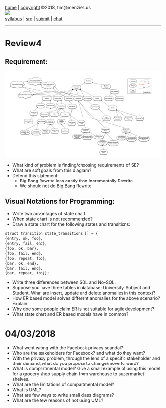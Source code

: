 [home](http://tiny.cc/seng18) |
[copyright](https://github.com/txt/seng18/blob/master/LICENSE.md) &copy;2018, tim&commat;menzies.us
<br>
[<img width=900 src="https://raw.githubusercontent.com/txt/seng18/master/img/banner.png">](http://tiny.cc/seng18)<br>
[syllabus](https://github.com/txt/seng18/blob/master/doc/syllabus.md) |
[src](https://github.com/txt/seng18/tree/master/src) |
[submit](http://tiny.cc/seng18give) |
[chat](https://seng18.slack.com/)


______



# Review4

## Requirement: 
![](../img/goals.png)
- What kind of problem is finding/choosing requirements of SE?
- What are soft goals from this diagram?
- Defend this statement: 
  - Big Bang Rewrite less costly than Incrementally Rewrite
  - We should not do Big Bang Rewrite


## Visual Notations for Programming:
 
- Write two advantages of state chart. 
- When state chart is not recommended?
- Draw a state chart for the following states and transitions:

```
struct transition state_transitions [] = {
{entry, ok, foo},
{entry, fail, end},
{foo, ok, bar},
{foo, fail, end},
{foo, repeat, foo},
{bar, ok, end},
{bar, fail, end},
{bar, repeat, foo}};
```  

- Write three differences between SQL and No-SQL.
- Suppose you have three tables in database: University, Subject and Student. What are insert, update and delete anomalies in this context?
- How ER based model solves different anomalies for the above scenario? Explain.
- Why doe some people claim ER is not suitable for agile development?
-  What state chart and ER based models have in common?

# 04/03/2018
- What went wrong with the Facebook privacy scandal?
- Who are the stakeholders for Facebook? and what do they want?
- With the privacy problem, through the lens of a specific stakeholder and their demand, what do you propose to change/move forward?
- What is compartmental model? Give a small example of using this model for a grocery shop supply chain from warehouse to supermarket shelves.
- What are the limitations of compartmental model?
- What is UML?
- What are few ways to write small class diagrams?
- What are the few reasons of not using UML?
